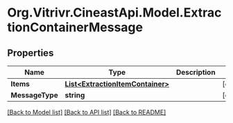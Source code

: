 
# Org.Vitrivr.CineastApi.Model.ExtractionContainerMessage

## Properties

Name | Type | Description | Notes
------------ | ------------- | ------------- | -------------
**Items** | [**List&lt;ExtractionItemContainer&gt;**](ExtractionItemContainer.md) |  | [optional] 
**MessageType** | **string** |  | [optional] 

[[Back to Model list]](../README.md#documentation-for-models)
[[Back to API list]](../README.md#documentation-for-api-endpoints)
[[Back to README]](../README.md)

